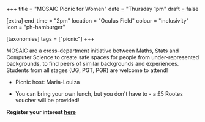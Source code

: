 +++
title = "MOSAIC Picnic for Women"
date = "Thursday 1pm"
draft = false

[extra]
end_time = "2pm"
location = "Oculus Field"
colour = "inclusivity"
icon = "ph-hamburger"

[taxonomies]
tags = ["picnic"]
+++

MOSAIC are a cross-department initiative between Maths, Stats and Computer Science to create safe spaces for people from under-represented backgrounds, to find peers of similar backgrounds and experiences. Students from all stages (UG, PGT, PGR) are welcome to attend!

 - Picnic host: Maria-Louiza

 - You can bring your own lunch, but you don't have to - a £5 Rootes voucher will be provided!

**Register your interest [here](https://warwick.ac.uk/fac/sci/mosaic/events/picnics/)**
